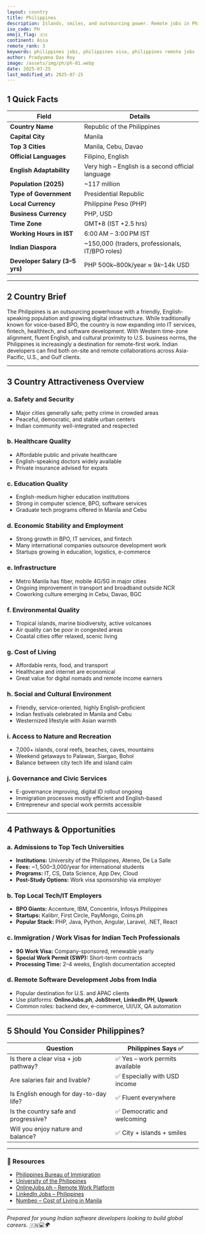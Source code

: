 ```yaml
---
layout: country
title: Philippines
description: Islands, smiles, and outsourcing power. Remote jobs in Philippines. Trilp AI curated info. Indians in Philippines.
iso_code: PH
emoji_flag: 🇵🇭
continent: Asia
remote_rank: 3
keywords: philippines jobs, philippines visa, philippines remote jobs
author: Pradyumna Das Roy
image: /assets/img/ph/ph-01.webp
date: 2025-07-25
last_modified_at: 2025-07-25
---
```


## 1 Quick Facts

| Field                          | Details                                           |
| ------------------------------ | ------------------------------------------------- |
| **Country Name**               | Republic of the Philippines                       |
| **Capital City**               | Manila                                            |
| **Top 3 Cities**               | Manila, Cebu, Davao                               |
| **Official Languages**         | Filipino, English                                 |
| **English Adaptability**       | Very high – English is a second official language |
| **Population (2025)**          | ~117 million                                      |
| **Type of Government**         | Presidential Republic                             |
| **Local Currency**             | Philippine Peso (PHP)                             |
| **Business Currency**          | PHP, USD                                          |
| **Time Zone**                  | GMT+8 (IST +2.5 hrs)                              |
| **Working Hours in IST**       | 6:00 AM – 3:00 PM IST                             |
| **Indian Diaspora**            | ~150,000 (traders, professionals, IT/BPO roles)   |
| **Developer Salary (3–5 yrs)** | PHP 500k–800k/year ≈ $9k–$14k USD                 |

---

## 2 Country Brief

The Philippines is an outsourcing powerhouse with a friendly, English-speaking population and growing digital infrastructure. While traditionally known for voice-based BPO, the country is now expanding into IT services, fintech, healthtech, and software development. With Western time-zone alignment, fluent English, and cultural proximity to U.S. business norms, the Philippines is increasingly a destination for remote-first work. Indian developers can find both on-site and remote collaborations across Asia-Pacific, U.S., and Gulf clients.

---

## 3 Country Attractiveness Overview

### a. Safety and Security

- Major cities generally safe; petty crime in crowded areas
- Peaceful, democratic, and stable urban centers
- Indian community well-integrated and respected

### b. Healthcare Quality

- Affordable public and private healthcare
- English-speaking doctors widely available
- Private insurance advised for expats

### c. Education Quality

- English-medium higher education institutions
- Strong in computer science, BPO, software services
- Graduate tech programs offered in Manila and Cebu

### d. Economic Stability and Employment

- Strong growth in BPO, IT services, and fintech
- Many international companies outsource development work
- Startups growing in education, logistics, e-commerce

### e. Infrastructure

- Metro Manila has fiber, mobile 4G/5G in major cities
- Ongoing improvement in transport and broadband outside NCR
- Coworking culture emerging in Cebu, Davao, BGC

### f. Environmental Quality

- Tropical islands, marine biodiversity, active volcanoes
- Air quality can be poor in congested areas
- Coastal cities offer relaxed, scenic living

### g. Cost of Living

- Affordable rents, food, and transport
- Healthcare and internet are economical
- Great value for digital nomads and remote income earners

### h. Social and Cultural Environment

- Friendly, service-oriented, highly English-proficient
- Indian festivals celebrated in Manila and Cebu
- Westernized lifestyle with Asian warmth

### i. Access to Nature and Recreation

- 7,000+ islands, coral reefs, beaches, caves, mountains
- Weekend getaways to Palawan, Siargao, Bohol
- Balance between city tech life and island calm

### j. Governance and Civic Services

- E-governance improving, digital ID rollout ongoing
- Immigration processes mostly efficient and English-based
- Entrepreneur and special work permits accessible

---

## 4 Pathways & Opportunities

### a. Admissions to Top Tech Universities

- **Institutions:** University of the Philippines, Ateneo, De La Salle
- **Fees:** ~$1,500–$3,000/year for international students
- **Programs:** IT, CS, Data Science, App Dev, Cloud
- **Post-Study Options:** Work visa sponsorship via employer

### b. Top Local Tech/IT Employers

- **BPO Giants:** Accenture, IBM, Concentrix, Infosys Philippines
- **Startups:** Kalibrr, First Circle, PayMongo, Coins.ph
- **Popular Stack:** PHP, Java, Python, Angular, Laravel, .NET, React

### c. Immigration / Work Visas for Indian Tech Professionals

- **9G Work Visa:** Company-sponsored, renewable yearly
- **Special Work Permit (SWP):** Short-term contracts
- **Processing Time:** 2–4 weeks, English documentation accepted

### d. Remote Software Development Jobs from India

- Popular destination for U.S. and APAC clients
- Use platforms: **OnlineJobs.ph**, **JobStreet**, **LinkedIn PH**, **Upwork**
- Common roles: backend dev, e-commerce, UI/UX, QA automation

---

## 5 Should You Consider Philippines?

| Question                               | Philippines Says ✅             |
| -------------------------------------- | ------------------------------- |
| Is there a clear visa + job pathway?   | ✅ Yes – work permits available |
| Are salaries fair and livable?         | ✅ Especially with USD income   |
| Is English enough for day-to-day life? | ✅ Fluent everywhere            |
| Is the country safe and progressive?   | ✅ Democratic and welcoming     |
| Will you enjoy nature and balance?     | ✅ City + islands + smiles      |

---

### 🔗 Resources

- [Philippines Bureau of Immigration](https://immigration.gov.ph/)
- [University of the Philippines](https://www.up.edu.ph/)
- [OnlineJobs.ph – Remote Work Platform](https://www.onlinejobs.ph/)
- [LinkedIn Jobs – Philippines](https://www.linkedin.com/jobs/search/?location=Philippines)
- [Numbeo – Cost of Living in Manila](https://www.numbeo.com/cost-of-living/in/Manila)

---

_Prepared for young Indian software developers looking to build global careers. 🇮🇳💻🌍_
